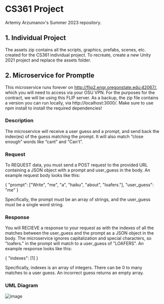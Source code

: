 # CS361 Project
Artemiy Arzumanov's Summer 2023 repository.

## 1. Individual Project
The assets zip contains all the scripts, graphics, prefabs, scenes, etc. created for the CS361 individual project. To recreate, create a new Unity 2021 project and replace the assets folder.

## 2. Microservice for Promptle
This microservice runs forever on http://flip2.engr.oregonstate.edu:42067/, which you will need to access via your OSU VPN. For the purposes for the contract, we will be using this FLIP server.
As a backup, the zip file contains a version you can run locally, via http://localhost:3000/. Make sure to use npm install to install the required dependencies!

### Description
The microservice will receive a user guess and a prompt, and send back the index(es) of the guess matching the prompt. It will also match “close enough” words like “cant” and “Can't”.

### Request
To REQUEST data, you must send a POST request to the provided URL containing a JSON object with a prompt and user_guess in the body. An example request body looks like this:

{
  "prompt": ["Write", "me", "a", "haiku", "about", "loafers."],
  "user_guess": "me"
}

Specifically, the prompt must be an array of strings, and the user_guess must be a single word string.

### Response

You will RECIEVE a response to your request as with the indexes of all the matches between the user_guess and the prompt as a JSON object in the body. The microservice ignores capitalization and special characters, so "loafers." in the prompt will match to a user_guess of "LOAFERS". An example response looks like this:

{
    "indexes": [1]
}

Specifically, indexes is an array of integers. There can be 0 to many matches to a user guess. An incorrect guess returns an empty array.

### UML Diagram

![image](https://github.com/StefanAnnon/CS361Project/assets/58959555/d5c008d1-7d25-47cf-b64d-2612ede2ff71)
